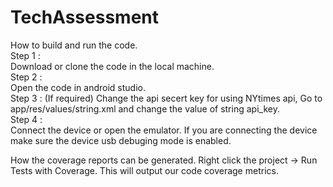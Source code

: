 # TechAssessment

How to build and run the code.  
Step 1 :  
  Download or clone the code in the local machine.  
Step 2 :  
  Open the code in android studio.  
Step 3 :  (If required)
  Change the api secert key for using NYtimes api, Go to app/res/values/string.xml and change the value of string api_key.  
Step 4 :   
  Connect the device or open the emulator. If you are connecting the device make sure the device usb debuging mode is enabled.   
  
How the coverage reports can be generated.
  Right click the project → Run Tests with Coverage. 
  This will output our code coverage metrics.
